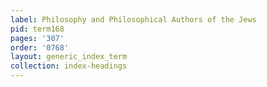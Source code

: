```yaml
---
label: Philosophy and Philosophical Authors of the Jews
pid: term168
pages: '307'
order: '0768'
layout: generic_index_term
collection: index-headings
---
```

